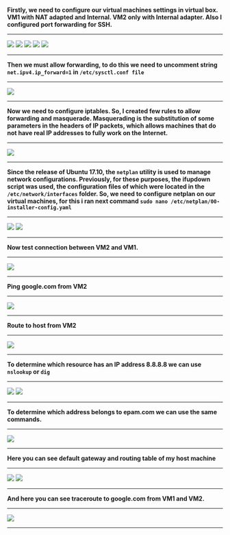 **Firstly, we need to configure our virtual machines settings in virtual box. VM1 with NAT adapted and Internal. VM2 only with Internal adapter. Also I configured port forwarding for SSH.**

------------

![](https://github.com/AlexGurtoff/DevOps_online_Kyiv_2021Q3/blob/master/m6/task6.1/VM1_settings1.jpg)
![](https://github.com/AlexGurtoff/DevOps_online_Kyiv_2021Q3/blob/master/m6/task6.1/VM1_settings2.jpg)
![](https://github.com/AlexGurtoff/DevOps_online_Kyiv_2021Q3/blob/master/m6/task6.1/VM2_settings.jpg)
![](https://github.com/AlexGurtoff/DevOps_online_Kyiv_2021Q3/blob/master/m6/task6.1/SSH_TO_VM1.jpg)
![](https://github.com/AlexGurtoff/DevOps_online_Kyiv_2021Q3/blob/master/m6/task6.1/SSH_TO_VM1_done.jpg)

------------

**Then we must allow forwarding, to do this we need to uncomment string `net.ipv4.ip_forward=1` in `/etc/sysctl.conf file`**

------------

![](https://github.com/AlexGurtoff/DevOps_online_Kyiv_2021Q3/blob/master/m6/task6.1/uncomment_forwarding.jpg)

------------

**Now we need to configure iptables. So, I created few rules to allow forwarding and masquerade. Masquerading is the substitution of some parameters in the headers of IP packets, which allows machines that do not have real IP addresses to fully work on the Internet.**

------------

![](https://github.com/AlexGurtoff/DevOps_online_Kyiv_2021Q3/blob/master/m6/task6.1/iptables_settings.jpg)

------------

**Since the release of Ubuntu 17.10, the `netplan` utility is used to manage network configurations. Previously, for these purposes, the ifupdown script was used, the configuration files of which were located in the `/etc/network/interfaces` folder. So, we need to configure netplan on our virtual machines, for this i ran next command `sudo nano /etc/netplan/00-installer-config.yaml`**

------------

![](https://github.com/AlexGurtoff/DevOps_online_Kyiv_2021Q3/blob/master/m6/task6.1/netplan_VM1.jpg)
![](https://github.com/AlexGurtoff/DevOps_online_Kyiv_2021Q3/blob/master/m6/task6.1/netplan_VM2.jpg)

------------

**Now test connection between VM2 and VM1.**

------------

![](https://github.com/AlexGurtoff/DevOps_online_Kyiv_2021Q3/blob/master/m6/task6.1/connection_between_VM2_to_VM1.jpg)

------------

**Ping google.com from VM2**

------------

![](https://github.com/AlexGurtoff/DevOps_online_Kyiv_2021Q3/blob/master/m6/task6.1/ping_google_com_from_VM2.jpg)

------------

**Route to host from VM2**

------------

![](https://github.com/AlexGurtoff/DevOps_online_Kyiv_2021Q3/blob/master/m6/task6.1/route_to_host_from_VM2.jpg)

------------

**To determine which resource has an IP address 8.8.8.8 we can use `nslookup` or `dig`**

------------

![](https://github.com/AlexGurtoff/DevOps_online_Kyiv_2021Q3/blob/master/m6/task6.1/8_8_8_8_address.jpg)
![](https://github.com/AlexGurtoff/DevOps_online_Kyiv_2021Q3/blob/master/m6/task6.1/8_8_8_8_address_dig.jpg)

------------

**To determine which address belongs to epam.com we can use the same commands.**

------------

![](https://github.com/AlexGurtoff/DevOps_online_Kyiv_2021Q3/blob/master/m6/task6.1/epam_com.jpg)

------------

**Here you can see default gateway and routing table of my host machine**

------------

![](https://github.com/AlexGurtoff/DevOps_online_Kyiv_2021Q3/blob/master/m6/task6.1/def_gw_host.jpg)
![](https://github.com/AlexGurtoff/DevOps_online_Kyiv_2021Q3/blob/master/m6/task6.1/route_host.jpg)

------------

**And here you can see traceroute to google.com from VM1 and VM2.**

------------


![](https://github.com/AlexGurtoff/DevOps_online_Kyiv_2021Q3/blob/master/m6/task6.1/traceroute_google_from_VM2_and_VM1.jpg)

------------

